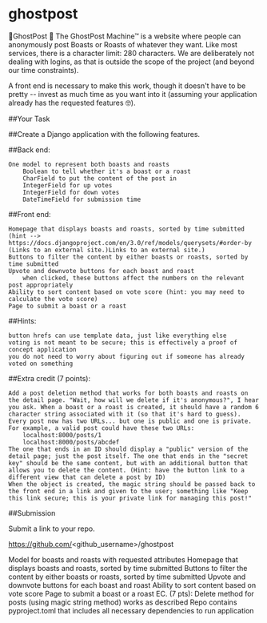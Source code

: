 # ghostpost
👻GhostPost 👻 
The GhostPost Machine™ is a website where people can anonymously post Boasts or Roasts of whatever they want. Like most services, there is a character limit: 280 characters. We are deliberately not dealing with logins, as that is outside the scope of the project (and beyond our time constraints). 

A front end is necessary to make this work, though it doesn't have to be pretty -- invest as much time as you want into it (assuming your application already has the requested features 🤓).

 
##Your Task

##Create a Django application with the following features.

##Back end:

    One model to represent both boasts and roasts
        Boolean to tell whether it's a boast or a roast
        CharField to put the content of the post in
        IntegerField for up votes
        IntegerField for down votes
        DateTimeField for submission time

##Front end: 

    Homepage that displays boasts and roasts, sorted by time submitted (hint --> https://docs.djangoproject.com/en/3.0/ref/models/querysets/#order-by (Links to an external site.)Links to an external site.)
    Buttons to filter the content by either boasts or roasts, sorted by time submitted
    Upvote and downvote buttons for each boast and roast
        when clicked, these buttons affect the numbers on the relevant post appropriately
    Ability to sort content based on vote score (hint: you may need to calculate the vote score) 
    Page to submit a boast or a roast

##Hints:

    button hrefs can use template data, just like everything else
    voting is not meant to be secure; this is effectively a proof of concept application
    you do not need to worry about figuring out if someone has already voted on something

 

##Extra credit (7 points):

    Add a post deletion method that works for both boasts and roasts on the detail page. "Wait, how will we delete if it's anonymous?", I hear you ask. When a boast or a roast is created, it should have a random 6 character string associated with it (so that it's hard to guess). Every post now has two URLs... but one is public and one is private. For example, a valid post could have these two URLs:
        localhost:8000/posts/1
        localhost:8000/posts/abcdef
    The one that ends in an ID should display a "public" version of the detail page; just the post itself. The one that ends in the "secret key" should be the same content, but with an additional button that allows you to delete the content. (Hint: have the button link to a different view that can delete a post by ID)
    When the object is created, the magic string should be passed back to the front end in a link and given to the user; something like "Keep this link secure; this is your private link for managing this post!"

 
##Submission

Submit a link to your repo.

https://github.com/<github_username>/ghostpost

Model for boasts and roasts with requested attributes
Homepage that displays boasts and roasts, sorted by time submitted
Buttons to filter the content by either boasts or roasts, sorted by time submitted
Upvote and downvote buttons for each boast and roast
Ability to sort content based on vote score
Page to submit a boast or a roast
EC. (7 pts): Delete method for posts (using magic string method) works as described
Repo contains pyproject.toml that includes all necessary dependencies to run application
